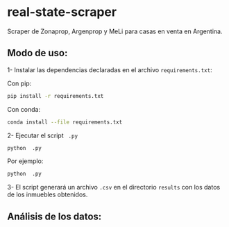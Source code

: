 # real-state-scraper

Scraper de Zonaprop, Argenprop y MeLi para casas en venta en Argentina.

## Modo de uso:

1- Instalar las dependencias declaradas en el archivo `requirements.txt`:

Con pip:

```bash
pip install -r requirements.txt
```

Con conda:

```bash
conda install --file requirements.txt
```

2- Ejecutar el script ` .py` 

```bash
python  .py 
```

Por ejemplo:

```bash
python  .py
```

3- El script generará un archivo `.csv` en el directorio `results` con los datos de los inmuebles obtenidos.

## Análisis de los datos:
